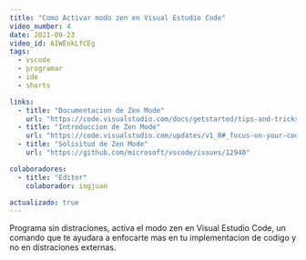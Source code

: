 ```yaml
---
title: "Como Activar modo zen en Visual Estudio Code"
video_number: 4
date: 2021-09-23
video_id: AIWEokLfCEg
tags:
  - vscode
  - programar
  - ide
  - shorts

links:
  - title: "Documentacion de Zen Mode"
    url: "https://code.visualstudio.com/docs/getstarted/tips-and-tricks#_zen-mode"
  - title: "Introduccion de Zen Mode"
    url: "https://code.visualstudio.com/updates/v1_8#_focus-on-your-code"
  - title: "Solisitud de Zen Mode"
    url: "https://github.com/microsoft/vscode/issues/12940"

colaboradores:
  - title: "Editor"
    colaborador: ingjuan

actualizado: true
---
```


Programa sin distraciones, activa el modo zen en Visual Estudio Code, un comando que te ayudara a enfocarte mas en tu implementacion de codigo y no en distraciones externas.

